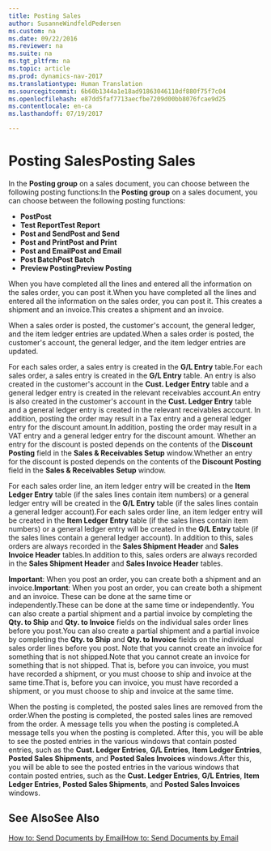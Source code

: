 ```yaml
---
title: Posting Sales
author: SusanneWindfeldPedersen
ms.custom: na
ms.date: 09/22/2016
ms.reviewer: na
ms.suite: na
ms.tgt_pltfrm: na
ms.topic: article
ms.prod: dynamics-nav-2017
ms.translationtype: Human Translation
ms.sourcegitcommit: 6b60b1344a1e18ad91863046110df880f75f7c04
ms.openlocfilehash: e87dd5faf7713aecfbe7209d00bb8076fcae9d25
ms.contentlocale: en-ca
ms.lasthandoff: 07/19/2017

---
```


# <a name="posting-sales"></a><span data-ttu-id="47cfa-102">Posting Sales</span><span class="sxs-lookup"><span data-stu-id="47cfa-102">Posting Sales</span></span>
<span data-ttu-id="47cfa-103">In the **Posting group** on a sales document, you can choose between the following posting functions:</span><span class="sxs-lookup"><span data-stu-id="47cfa-103">In the **Posting group** on a sales document, you can choose between the following posting functions:</span></span>

- <span data-ttu-id="47cfa-104">**Post**</span><span class="sxs-lookup"><span data-stu-id="47cfa-104">**Post**</span></span>
- <span data-ttu-id="47cfa-105">**Test Report**</span><span class="sxs-lookup"><span data-stu-id="47cfa-105">**Test Report**</span></span>
- <span data-ttu-id="47cfa-106">**Post and Send**</span><span class="sxs-lookup"><span data-stu-id="47cfa-106">**Post and Send**</span></span>
- <span data-ttu-id="47cfa-107">**Post and Print**</span><span class="sxs-lookup"><span data-stu-id="47cfa-107">**Post and Print**</span></span>
- <span data-ttu-id="47cfa-108">**Post and Email**</span><span class="sxs-lookup"><span data-stu-id="47cfa-108">**Post and Email**</span></span>
- <span data-ttu-id="47cfa-109">**Post Batch**</span><span class="sxs-lookup"><span data-stu-id="47cfa-109">**Post Batch**</span></span>
- <span data-ttu-id="47cfa-110">**Preview Posting**</span><span class="sxs-lookup"><span data-stu-id="47cfa-110">**Preview Posting**</span></span>

<span data-ttu-id="47cfa-111">When you have completed all the lines and entered all the information on the sales order, you can post it.</span><span class="sxs-lookup"><span data-stu-id="47cfa-111">When you have completed all the lines and entered all the information on the sales order, you can post it.</span></span> <span data-ttu-id="47cfa-112">This creates a shipment and an invoice.</span><span class="sxs-lookup"><span data-stu-id="47cfa-112">This creates a shipment and an invoice.</span></span>

<span data-ttu-id="47cfa-113">When a sales order is posted, the customer's account, the general ledger, and the item ledger entries are updated.</span><span class="sxs-lookup"><span data-stu-id="47cfa-113">When a sales order is posted, the customer's account, the general ledger, and the item ledger entries are updated.</span></span>

<span data-ttu-id="47cfa-114">For each sales order, a sales entry is created in the **G/L Entry** table.</span><span class="sxs-lookup"><span data-stu-id="47cfa-114">For each sales order, a sales entry is created in the **G/L Entry** table.</span></span> <span data-ttu-id="47cfa-115">An entry is also created in the customer's account in the **Cust. Ledger Entry** table and a general ledger entry is created in the relevant receivables account.</span><span class="sxs-lookup"><span data-stu-id="47cfa-115">An entry is also created in the customer's account in the **Cust. Ledger Entry** table and a general ledger entry is created in the relevant receivables account.</span></span> <span data-ttu-id="47cfa-116">In addition, posting the order may result in a Tax entry and a general ledger entry for the discount amount.</span><span class="sxs-lookup"><span data-stu-id="47cfa-116">In addition, posting the order may result in a VAT entry and a general ledger entry for the discount amount.</span></span> <span data-ttu-id="47cfa-117">Whether an entry for the discount is posted depends on the contents of the **Discount Posting** field in the **Sales & Receivables Setup** window.</span><span class="sxs-lookup"><span data-stu-id="47cfa-117">Whether an entry for the discount is posted depends on the contents of the **Discount Posting** field in the **Sales & Receivables Setup** window.</span></span>

<span data-ttu-id="47cfa-118">For each sales order line, an item ledger entry will be created in the **Item Ledger Entry** table (if the sales lines contain item numbers) or a general ledger entry will be created in the **G/L Entry** table (if the sales lines contain a general ledger account).</span><span class="sxs-lookup"><span data-stu-id="47cfa-118">For each sales order line, an item ledger entry will be created in the **Item Ledger Entry** table (if the sales lines contain item numbers) or a general ledger entry will be created in the **G/L Entry** table (if the sales lines contain a general ledger account).</span></span> <span data-ttu-id="47cfa-119">In addition to this, sales orders are always recorded in the **Sales Shipment Header** and **Sales Invoice Header** tables.</span><span class="sxs-lookup"><span data-stu-id="47cfa-119">In addition to this, sales orders are always recorded in the **Sales Shipment Header** and **Sales Invoice Header** tables.</span></span>

<span data-ttu-id="47cfa-120">**Important**: When you post an order, you can create both a shipment and an invoice.</span><span class="sxs-lookup"><span data-stu-id="47cfa-120">**Important**: When you post an order, you can create both a shipment and an invoice.</span></span> <span data-ttu-id="47cfa-121">These can be done at the same time or independently.</span><span class="sxs-lookup"><span data-stu-id="47cfa-121">These can be done at the same time or independently.</span></span> <span data-ttu-id="47cfa-122">You can also create a partial shipment and a partial invoice by completing the **Qty. to Ship** and **Qty. to Invoice** fields on the individual sales order lines before you post.</span><span class="sxs-lookup"><span data-stu-id="47cfa-122">You can also create a partial shipment and a partial invoice by completing the **Qty. to Ship** and **Qty. to Invoice** fields on the individual sales order lines before you post.</span></span> <span data-ttu-id="47cfa-123">Note that you cannot create an invoice for something that is not shipped.</span><span class="sxs-lookup"><span data-stu-id="47cfa-123">Note that you cannot create an invoice for something that is not shipped.</span></span> <span data-ttu-id="47cfa-124">That is, before you can invoice, you must have recorded a shipment, or you must choose to ship and invoice at the same time.</span><span class="sxs-lookup"><span data-stu-id="47cfa-124">That is, before you can invoice, you must have recorded a shipment, or you must choose to ship and invoice at the same time.</span></span> 

<span data-ttu-id="47cfa-125">When the posting is completed, the posted sales lines are removed from the order.</span><span class="sxs-lookup"><span data-stu-id="47cfa-125">When the posting is completed, the posted sales lines are removed from the order.</span></span> <span data-ttu-id="47cfa-126">A message tells you when the posting is completed.</span><span class="sxs-lookup"><span data-stu-id="47cfa-126">A message tells you when the posting is completed.</span></span> <span data-ttu-id="47cfa-127">After this, you will be able to see the posted entries in the various windows that contain posted entries, such as the **Cust. Ledger Entries**, **G/L Entries**, **Item Ledger Entries**, **Posted Sales Shipments**, and **Posted Sales Invoices** windows.</span><span class="sxs-lookup"><span data-stu-id="47cfa-127">After this, you will be able to see the posted entries in the various windows that contain posted entries, such as the **Cust. Ledger Entries**, **G/L Entries**, **Item Ledger Entries**, **Posted Sales Shipments**, and **Posted Sales Invoices** windows.</span></span>

## <a name="see-also"></a><span data-ttu-id="47cfa-128">See Also</span><span class="sxs-lookup"><span data-stu-id="47cfa-128">See Also</span></span>
[<span data-ttu-id="47cfa-129">How to: Send Documents by Email</span><span class="sxs-lookup"><span data-stu-id="47cfa-129">How to: Send Documents by Email</span></span>](ui-how-send-documents-email.md)

